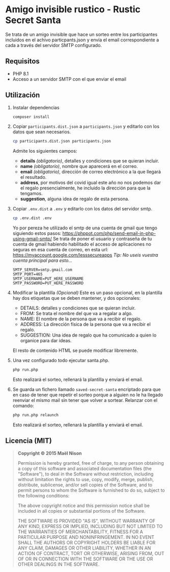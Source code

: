 # Amigo invisible rustico - Rustic Secret Santa

Se trata de un amigo invisible que hace un sorteo entre los participantes incluidos en el achivo particpants.json y envía el email correspondiente 
a cada a través del servidor SMTP configurado.

## Requisitos

- PHP 8.1
- Acceso a un servidor SMTP con el que enviar el email

## Utilización

1. Instalar dependencias
    
    ```bash
    composer install
    ```

2. Copiar `participants.dist.json` a `participants.json` y editarlo con los datos que sean necesarios.
    
    ```bash
    cp participants.dist.json participants.json
    ```

    Admite los siguientes campos: 
    * **details** *(obligatorio)*, detalles y condiciones que se quieran incluir.
    * **name** *(obligatorio)*, nombre que aparecerá en el correo.
    * **email** *(obligatorio)*, dirección de correo electrónico a la que llegará el resultado.
    * **address**, por motivos del covid igual este año no nos podemos dar el regalo presencialmente, he incluido la dirección para que la tengamos.
    * **suggestion**, alguna idea de regalo de esta  persona.

3. Copiar `.env.dist` a `.env` y editarlo con los datos del servidor smtp.

    ```bash
    cp .env.dist .env
    ```
    Yo por pereza he utilizado el smtp de una cuenta de gmail que tengo siguiendo estos pasos: https://phppot.com/php/send-email-in-php-using-gmail-smtp/
    Se trata de poner el usuario y contraseña de tu cuenta de gmail habiendo habilitado el acceso de aplicaciones no seguras en esa cuenta de correo, en esta url: https://myaccount.google.com/lesssecureapps
    *Tip: No useis vuestra cuenta principal para esto...*
    
    ```
    SMTP_SERVER=smtp.gmail.com
    SMTP_PORT=465
    SMTP_USERNAME=PUT_HERE_USERNAME
    SMTP_PASSWORD=PUT_HERE_PASSWORD
    ```

4. Modificar la plantilla *(Opcional)*
    Este es un paso opcional, en la plantilla hay dos etiquetas que se deben mantener, y dos opcionales:
    * DETAILS: detalles y condiciones que se quieran incluir.
    * FROM: Se trata el nombre del que va a regalar a algo.
    * NAME: El nombre de la persona que va a recibir el regalo.
    * ADDRESS: La dirección física de la persona que va a recibir el regalo.
    * SUGGESTION: Una idea de regalo que ha comunicado a quien lo organice para dar ideas.
    
    El resto de contenido HTML se puede modificar libremente.

5. Una vez configurado todo ejecutar santa.php.
    ```bash
    php run.php
    ```
    Esto realizará el sorteo, rellenará la plantilla y enviará el email.
6. Se guarda un fichero llamado `saved-secret-santa` encriptado para que en caso de tener que repetir 
el sorteo porque a alguien no le ha llegado reenviar el mismo mail sin tener que volver a sortear. 
Relanzar con el comando:
    ```bash
    php run.php relaunch
    ```
   Esto realizará el sorteo, rellenará la plantilla y enviará el email.

## Licencia (MIT)

> **Copyright © 2015 Maël Nison**
>
> Permission is hereby granted, free of charge, to any person obtaining a copy of this software and associated documentation files (the "Software"), to deal in the Software without restriction, including without limitation the rights to use, copy, modify, merge, publish, distribute, sublicense, and/or sell copies of the Software, and to permit persons to whom the Software is furnished to do so, subject to the following conditions:
>
> The above copyright notice and this permission notice shall be included in all copies or substantial portions of the Software.
>
> THE SOFTWARE IS PROVIDED "AS IS", WITHOUT WARRANTY OF ANY KIND, EXPRESS OR IMPLIED, INCLUDING BUT NOT LIMITED TO THE WARRANTIES OF MERCHANTABILITY, FITNESS FOR A PARTICULAR PURPOSE AND NONINFRINGEMENT. IN NO EVENT SHALL THE AUTHORS OR COPYRIGHT HOLDERS BE LIABLE FOR ANY CLAIM, DAMAGES OR OTHER LIABILITY, WHETHER IN AN ACTION OF CONTRACT, TORT OR OTHERWISE, ARISING FROM, OUT OF OR IN CONNECTION WITH THE SOFTWARE OR THE USE OR OTHER DEALINGS IN THE SOFTWARE.

